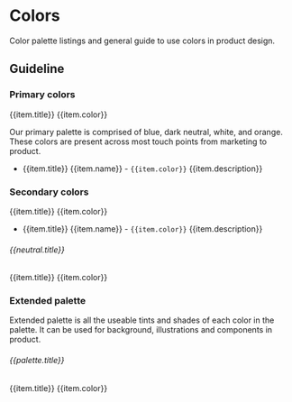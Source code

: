 <script setup>
import { blockColor } from '../data/color.ts'
const { primary, secondary, neutrals, extended } = blockColor
</script>

# Colors

Color palette listings and general guide to use colors in product design.

## Guideline

### Primary colors

<div class="Grid Grid--smallGutter u-marginTopSmall">
    <div class="u-sizeFull lg:u-size1of2 u-marginBottomMedium" v-for="item in primary">
        <div
            class="u-flex u-justifyContentBetween u-text100 u-paddingHorizontalExtraSmall u-paddingBottomTiny u-paddingTopMedium"
            :class="item.classBackground, item.classText || 'u-textWhite'"
            :style="'background-color:'+item.color">
            <span>{{item.title}}</span>
            <span>{{item.color}}</span>
        </div>
    </div>
</div>

Our primary palette is comprised of blue, dark neutral, white, and orange. These colors are present across most touch points from marketing to product.

<ul v-for="item in primary">
    <li>{{item.title}} {{item.name}} - <code>{{item.color}}</code> {{item.description}}</li>
</ul>

### Secondary colors

<div class="Grid Grid--smallGutter u-marginTopSmall">
    <div class="u-sizeFull lg:u-size1of2 u-marginBottomMedium" v-for="item in secondary">
        <div
            class="u-flex u-justifyContentBetween u-text100 u-paddingHorizontalExtraSmall u-paddingBottomTiny u-paddingTopMedium"
            :class="item.classText || 'u-textWhite'"
            :style="'background-color:'+item.color">
            <span>{{item.title}}</span>
            <span>{{item.color}}</span>
        </div>
    </div>
</div>

<ul v-for="item in secondary">
    <li>{{item.title}} {{item.name}} - <code>{{item.color}}</code> {{item.description}}</li>
</ul>

<div className="Grid Grid--smallGutter u-marginBottomExtraSmall">
    <div className="u-sizeFull lg:u-size1of2 u-marginBottomMedium"  v-for="neutral in neutrals">
      <h6 className="u-marginBottomExtraSmall">{{neutral.title}}</h6>
        <div
            v-for="item in neutral.list"
            class="u-flex u-justifyContentBetween u-text100 u-paddingHorizontalExtraSmall u-paddingVerticalExtraSmall u-marginBottomTiny"
            :class="item.classText || 'u-textWhite'"
            :style="'background-color:'+item.color">
            <span>{{item.title}}</span>
            <span>{{item.color}}</span>
        </div>
    </div>
</div>

### Extended palette

Extended palette is all the useable tints and shades of each color in the palette. It can be used for background, illustrations and components in product.

<div className="Grid Grid--smallGutter u-marginBottomExtraSmall">
    <div className="u-sizeFull lg:u-size1of2 u-marginBottomMedium"  v-for="palette in extended">
      <h6 className="u-marginBottomExtraSmall">{{palette.title}}</h6>
        <div
            v-for="item in palette.list"
            class="u-flex u-justifyContentBetween u-text100 u-paddingHorizontalExtraSmall u-paddingVerticalExtraSmall u-marginBottomTiny"
            :class="item.classText || 'u-textWhite'"
            :style="'background-color:'+item.color">
            <span>{{item.title}}</span>
            <span>{{item.color}}</span>
        </div>
    </div>
</div>
